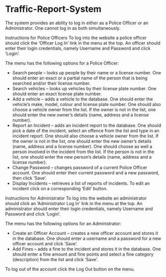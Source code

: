 # Traffic-Report-System

The system provides an ability to log in either as a Police Officer or an Administrator. 
One cannot log in as both simultaneously.

Instructions for Police Officers
To log into the website a police officer should click the ‘Officer Log In’ link in the menu at the top.
An officer should enter their login credentials, namely Username and Password and click ‘Login’.

The menu has the following options for a Police Officer:
- Search people – looks up people by their name or a license number.
One should enter an exact or a partial name of the person that is being searched and/or their license number.
- Search vehicles – looks up vehicles by their license plate number.
One should enter an exact license plate number.
- Add a vehicle – adds a vehicle to the database.
One should enter the vehicle’s make, model, colour and license plate number.
One should also choose a vehicle owner from the list. If the owner is not in the list, one should enter the new owner’s details (name, address and a license number).
- Report an Incident – adds an incident report to the database.
One should pick a date of the incident, select an offence from the list and type in an incident report.
One should also choose a vehicle owner from the list. If the owner is not in the list, one should enter the new owner’s details (name, address and a license number).
One should choose as well a person involved in the incident from the list. If the person is not in the list, one should enter the new person’s details (name, address and a license number).
- Change Password – changes password of a current Police Officer account.
One should enter their current password and a new password, then click ‘Save’.
- Display Incidents – retrieves a list of reports of incidents.
To edit an incident click on a corresponding ‘Edit’ button.

Instructions for Administrator
To log into the website an administrator should click an ‘Administrator Log In’ link in the menu at the top.
An administrator should enter their login credentials, namely Username and Password and click ‘Login’.

The menu has the following options for an Administrator:
- Create an Officer Account – creates a new officer account and stores it in the database.
One should enter a username and a password for a new officer account and click ‘Save’.
- Add Fines – adds a fine to the incident and stores it in the database.
One should enter a fine amount and fine points and select a fine category (description) from the list and click ‘Save’. 

To log out of the account click the Log Out button on the menu.
